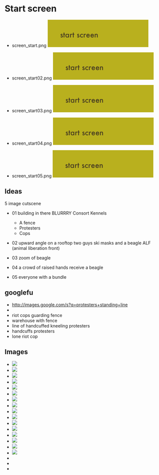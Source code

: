 # Start screen


- screen_start.png ![](https://github.com/AndrewGroupofCompanies/TOJam9/blob/master/dist/assets/images/screen_start.png?raw=true)

- screen_start02.png ![](https://github.com/AndrewGroupofCompanies/TOJam9/blob/master/dist/assets/images/screen_start02.png?raw=true)

- screen_start03.png ![](https://github.com/AndrewGroupofCompanies/TOJam9/blob/master/dist/assets/images/screen_start03.png?raw=true)

- screen_start04.png ![](https://github.com/AndrewGroupofCompanies/TOJam9/blob/master/dist/assets/images/screen_start04.png?raw=true)

- screen_start05.png ![](https://github.com/AndrewGroupofCompanies/TOJam9/blob/master/dist/assets/images/screen_start05.png?raw=true)

## Ideas

5 image cutscene

- 01
building in there
BLURRRY Consort Kennels
    - A fence
    - Protesters
    - Cops

- 02
upward angle
on a rooftop two guys ski masks and a beagle
ALF (animal liberation front)

- 03
zoom of beagle


- 04
a crowd of raised hands receive a beagle

- 05
everyone with a bundle

## googlefu

- http://images.google.com/s?q=protesters+standing+line
-
- riot cops guarding fence
- warehouse with fence
- line of handcuffed kneeling protesters
- handcuffs protesters
- lone riot cop

## Images


- ![](http://www.spfence.net/Images/warehouse_fence.jpg)
- ![](http://www.freesharing.org/wp-content/uploads/2014/03/Stunning-Aviles-Ramos-Residence-Outside-View-from-the-Street-Covered-by-Concrete-Fence-and-Wooden-Gate-Door-Beautiful-Evening-View.jpg)
- ![](http://booksforprisoners.files.wordpress.com/2012/02/william-head-1-1.jpg)
- ![](http://wpmedia.news.nationalpost.com/2014/03/keystone-xl-pipeline-fence.jpg?w=940&h=469)
- ![](http://static.guim.co.uk/sys-images/Guardian/Pix/pictures/2013/12/13/1386937259860/e8b9c246-34ad-48bb-acd1-a1db35ee1f37-620x413.jpeg)
- ![](http://soccernet-assets.espn.go.com/design05/images/2010/1012/serbiafanswithriotpoliceitaly20101012_412x232.jpg)
- ![](http://boingboing.net/images/RNCcopppp.jpg)
- ![](http://pix.avaxnews.com/avaxnews/3d/26/0000263d_medium.jpeg)
- ![](http://extras.mnginteractive.com/live/media/site51/2012/0219/20120219_083746_0219_MUNDO_Mexico%20Prison%20Riot.jpg)
- ![](http://www.realfragment.de/images/reportage/schwarzer_donnerstag/01.jpg)
- ![](http://bc.ctvnews.ca/polopoly_fs/1.1163752!/httpImage/image.jpg_gen/derivatives/landscape_960/image.jpg)
- ![](http://m.static.newsvine.com/servista/imagesizer?file=laura-conawayBD1F81AD-D69B-C251-E3B2-AAA9B07F7ED1.jpg)
- ![](http://media.apps.chicagotribune.com/layercake/uploads/chinews-nato-march-protesters-openin-20120520/%20dancing600.jpg)
- ![](http://files.cdn.ecowatch.com/wp-content/uploads/2013/05/Protest-Line-2.jpg)
- ![](http://www.nationmultimedia.com/new/2014/04/24/life/images/30232066-01_big.jpg)
- ![](http://images.smh.com.au/2012/08/17/3564340/pussy9-20120817203006498830-620x414.jpg)
- ![]()
- ![]()
- ![]()